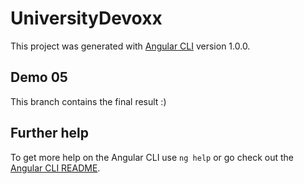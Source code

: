 # UniversityDevoxx

This project was generated with [Angular CLI](https://github.com/angular/angular-cli) version 1.0.0.

## Demo 05

This branch contains the final result :)


## Further help

To get more help on the Angular CLI use `ng help` or go check out the [Angular CLI README](https://github.com/angular/angular-cli/blob/master/README.md).
